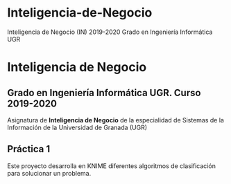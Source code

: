 # Inteligencia-de-Negocio
Inteligencia de Negocio (IN) 2019-2020 Grado en Ingeniería Informática UGR


# Inteligencia de Negocio
## Grado en Ingeniería Informática UGR. Curso 2019-2020

Asignatura de **Inteligencia de Negocio** de la especialidad de Sistemas de la Información de la Universidad de Granada (UGR)

## Práctica 1

Este proyecto desarrolla en KNIME diferentes algoritmos de clasificación para solucionar un problema.
